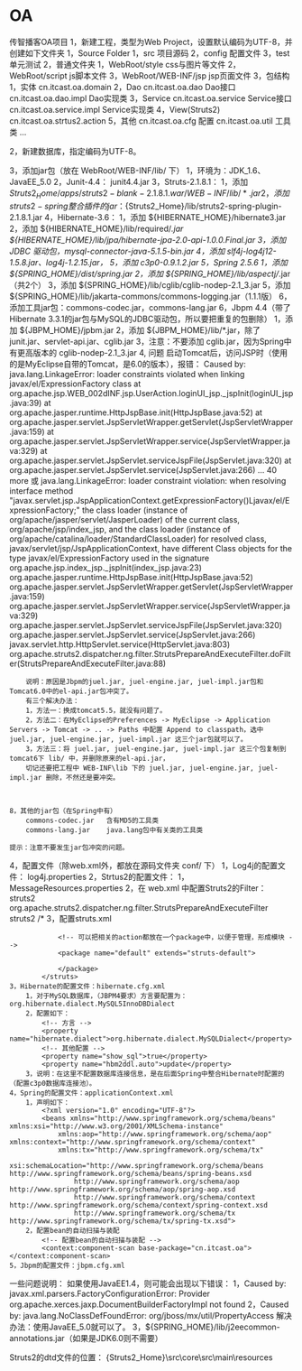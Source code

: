 # OA
传智播客OA项目
1，新建工程，类型为Web Project，设置默认编码为UTF-8，并创建如下文件夹
	1，Source Folder
		1，src		项目源码
		2，config	配置文件
		3，test		单元测试
	2，普通文件夹
		1，WebRoot/style		css与图片等文件
		2，WebRoot/script		js脚本文件
		3，WebRoot/WEB-INF/jsp	jsp页面文件
	3，包结构
		1，实体
			cn.itcast.oa.domain
		2，Dao
			cn.itcast.oa.dao			Dao接口
			cn.itcast.oa.dao.impl		Dao实现类
		3，Service
			cn.itcast.oa.service		Service接口
			cn.itcast.oa.service.impl	Service实现类
		4，View(Struts2)
			cn.itcast.oa.strtus2.action	
		5，其他
			cn.itcast.oa.cfg			配置
			cn.itcast.oa.util			工具类
			...

2，新建数据库，指定编码为UTF-8。
		
3，添加jar包（放在 WebRoot/WEB-INF/lib/ 下）
	1，环境为：JDK_1.6、JavaEE_5.0
	2，Junit-4.4：
		junit4.4.jar
	3，Struts-2.1.8.1：
		1，添加 ${Struts2_Home}/apps/struts2-blank-2.1.8.1.war/WEB-INF/lib/*.jar
		2，添加struts2-spring整合插件的jar：${Struts2_Home}/lib/struts2-spring-plugin-2.1.8.1.jar
	4，Hibernate-3.6：
		1，添加 ${HIBERNATE_HOME}/hibernate3.jar
		2，添加 ${HIBERNATE_HOME}/lib/required/*.jar
				${HIBERNATE_HOME}/lib/jpa/hibernate-jpa-2.0-api-1.0.0.Final.jar
		3，添加 JDBC 驱动包，mysql-connector-java-5.1.5-bin.jar
		4，添加 slf4j-log4j12-1.5.8.jar、log4j-1.2.15.jar，
		5，添加 c3p0-0.9.1.2.jar
	5，Spring 2.5.6
		1，添加 ${SPRING_HOME}/dist/spring.jar
		2，添加 ${SPRING_HOME}/lib/aspectj/*.jar（共2个）
		3，添加 ${SPRING_HOME}/lib/cglib/cglib-nodep-2.1_3.jar
		5，添加 ${SPRING_HOME}/lib/jakarta-commons/commons-logging.jar（1.1.1版）
		6，添加工具jar包：commons-codec.jar，commons-lang.jar
	6，Jbpm 4.4（带了Hibernate 3.3.1的jar包与MySQL的JDBC驱动包，所以要把重复的包删除）
		1，添加 ${JBPM_HOME}/jpbm.jar
		2，添加 ${JBPM_HOME}/lib/*.jar，除了junit.jar、servlet-api.jar、cglib.jar
		3，注意：不要添加 cglib.jar，因为Spring中有更高版本的 cglib-nodep-2.1_3.jar
		4, 问题 启动Tomcat后，访问JSP时（使用的是MyEclipse自带的Tomcat，是6.0的版本），报错：
			Caused by: java.lang.LinkageError: loader constraints violated when linking javax/el/ExpressionFactory class
				at org.apache.jsp.WEB_002dINF.jsp.UserAction.loginUI_jsp._jspInit(loginUI_jsp.java:39)
				at org.apache.jasper.runtime.HttpJspBase.init(HttpJspBase.java:52)
				at org.apache.jasper.servlet.JspServletWrapper.getServlet(JspServletWrapper.java:159)
				at org.apache.jasper.servlet.JspServletWrapper.service(JspServletWrapper.java:329)
				at org.apache.jasper.servlet.JspServlet.serviceJspFile(JspServlet.java:320)
				at org.apache.jasper.servlet.JspServlet.service(JspServlet.java:266)
				... 40 more
				或
java.lang.LinkageError: loader constraint violation: when resolving interface method "javax.servlet.jsp.JspApplicationContext.getExpressionFactory()Ljavax/el/ExpressionFactory;" the class loader (instance of org/apache/jasper/servlet/JasperLoader) of the current class, org/apache/jsp/index_jsp, and the class loader (instance of org/apache/catalina/loader/StandardClassLoader) for resolved class, javax/servlet/jsp/JspApplicationContext, have different Class objects for the type javax/el/ExpressionFactory used in the signature
	org.apache.jsp.index_jsp._jspInit(index_jsp.java:23)
	org.apache.jasper.runtime.HttpJspBase.init(HttpJspBase.java:52)
	org.apache.jasper.servlet.JspServletWrapper.getServlet(JspServletWrapper.java:159)
	org.apache.jasper.servlet.JspServletWrapper.service(JspServletWrapper.java:329)
	org.apache.jasper.servlet.JspServlet.serviceJspFile(JspServlet.java:320)
	org.apache.jasper.servlet.JspServlet.service(JspServlet.java:266)
	javax.servlet.http.HttpServlet.service(HttpServlet.java:803)
	org.apache.struts2.dispatcher.ng.filter.StrutsPrepareAndExecuteFilter.doFilter(StrutsPrepareAndExecuteFilter.java:88)




		说明：原因是Jbpm的juel.jar, juel-engine.jar, juel-impl.jar包和Tomcat6.0中的el-api.jar包冲突了。
		有三个解决办法：
		1，方法一：换成tomcat5.5，就没有问题了。
		2，方法二：在MyEclipse的Preferences -> MyEclipse -> Application Servers -> Tomcat -> .. -> Paths 中配置 Append to classpath，选中 juel.jar, juel-engine.jar, juel-impl.jar 这三个jar包就可以了。
		3，方法三：将 juel.jar, juel-engine.jar, juel-impl.jar 这三个包复制到tomcat6下 lib/ 中，并删除原来的el-api.jar，
		切记还要把工程中 WEB-INF\lib 下的 juel.jar, juel-engine.jar, juel-impl.jar 删除，不然还是要冲突。
	


	8，其他的jar包（在Spring中有）
		commons-codec.jar	含有MD5的工具类
		commons-lang.jar	java.lang包中有关类的工具类

	提示：注意不要发生jar包冲突的问题。
	
4，配置文件（除web.xml外，都放在源码文件夹 conf/ 下）
	1，Log4j的配置文件：
		log4j.properties
	2，Strtus2的配置文件：
		1，MessageResources.properties
		2，在 web.xml 中配置Struts2的Filter：
			<!-- Struts2的配置 -->
			<filter>
				<filter-name>struts2</filter-name>
				<filter-class>org.apache.struts2.dispatcher.ng.filter.StrutsPrepareAndExecuteFilter</filter-class>
			</filter>
			<filter-mapping>
				<filter-name>struts2</filter-name>
				<url-pattern>/*</url-pattern>
			</filter-mapping>
		3，配置struts.xml
			<?xml version="1.0" encoding="UTF-8" ?>
			<!DOCTYPE struts PUBLIC
			    "-//Apache Software Foundation//DTD Struts Configuration 2.1.7//EN"
			    "http://struts.apache.org/dtds/struts-2.1.7.dtd">
			<struts>
				<!-- 设置开发模式 -->
				<constant name="struts.devMode" value="true" />
				<!-- 把action扩展名配置为action -->
				<constant name="struts.action.extension" value="action" />
				<!-- 指定主题使用simple（默认值为xhtml） -->
				<constant name="struts.ui.theme" value="simple" />
				<!-- 定义全局的国际化资源文件 -->
				<constant name="struts.custom.i18n.resources" value="MessageResources"></constant>

				<!-- 可以把相关的action都放在一个package中，以便于管理，形成模块 -->
				<package name="default" extends="struts-default">

				</package>
			</struts>
	3，Hibernate的配置文件：hibernate.cfg.xml
		1，对于MySQL数据库，（JBPM4要求）方言要配置为：org.hibernate.dialect.MySQL5InnoDBDialect
		2，配置如下：
			<!-- 方言 -->
			<property name="hibernate.dialect">org.hibernate.dialect.MySQLDialect</property>
			<!-- 其他配置 -->
			<property name="show_sql">true</property>
			<property name="hbm2ddl.auto">update</property>
		3，说明：在这里不配置数据库连接信息，是在后面Spring中整合Hibernate时配置的（配置c3p0数据库连接池）。
	4，Spring的配置文件：applicationContext.xml
		1，声明如下：
			<?xml version="1.0" encoding="UTF-8"?>
			<beans xmlns="http://www.springframework.org/schema/beans" xmlns:xsi="http://www.w3.org/2001/XMLSchema-instance"
				xmlns:aop="http://www.springframework.org/schema/aop" xmlns:context="http://www.springframework.org/schema/context"
				xmlns:tx="http://www.springframework.org/schema/tx"
				xsi:schemaLocation="http://www.springframework.org/schema/beans http://www.springframework.org/schema/beans/spring-beans.xsd
					http://www.springframework.org/schema/aop http://www.springframework.org/schema/aop/spring-aop.xsd
					http://www.springframework.org/schema/context http://www.springframework.org/schema/context/spring-context.xsd
					http://www.springframework.org/schema/tx http://www.springframework.org/schema/tx/spring-tx.xsd">
		2，配置bean的自动扫描与装配
			<!-- 配置bean的自动扫描与装配 -->
			<context:component-scan base-package="cn.itcast.oa"></context:component-scan>
	5，Jbpm的配置文件：jbpm.cfg.xml


一些问题说明：
	如果使用JavaEE1.4，则可能会出现以下错误：
	1，Caused by: javax.xml.parsers.FactoryConfigurationError: Provider org.apache.xerces.jaxp.DocumentBuilderFactoryImpl not found
	2，Caused by: java.lang.NoClassDefFoundError: org/jboss/mx/util/PropertyAccess
	解决办法：使用JavaEE_5.0就可以了。
	3，${SPRING_HOME}/lib/j2eecommon-annotations.jar（如果是JDK6.0则不需要）
	





Struts2的dtd文件的位置：
{Struts2_Home}\src\core\src\main\resources

